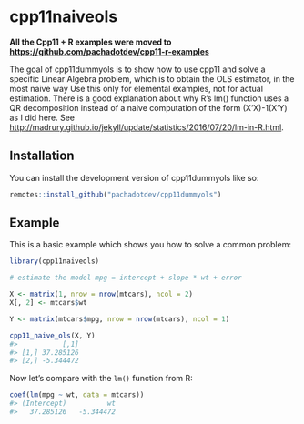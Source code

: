
<!-- README.md is generated from README.Rmd. Please edit that file -->

# cpp11naiveols

**All the Cpp11 + R examples were moved to https://github.com/pachadotdev/cpp11-r-examples**

<!-- badges: start -->

<!-- badges: end -->

The goal of cpp11dummyols is to show how to use cpp11 and solve a
specific Linear Algebra problem, which is to obtain the OLS estimator,
in the most naive way Use this only for elemental examples, not for
actual estimation. There is a good explanation about why R’s lm()
function uses a QR decomposition instead of a naive computation of the
form (X’X)-1(X’Y) as I did here. See
<http://madrury.github.io/jekyll/update/statistics/2016/07/20/lm-in-R.html>.

## Installation

You can install the development version of cpp11dummyols like so:

``` r
remotes::install_github("pachadotdev/cpp11dummyols")
```

## Example

This is a basic example which shows you how to solve a common problem:

``` r
library(cpp11naiveols)

# estimate the model mpg = intercept + slope * wt + error

X <- matrix(1, nrow = nrow(mtcars), ncol = 2)
X[, 2] <- mtcars$wt

Y <- matrix(mtcars$mpg, nrow = nrow(mtcars), ncol = 1)

cpp11_naive_ols(X, Y)
#>           [,1]
#> [1,] 37.285126
#> [2,] -5.344472
```

Now let’s compare with the `lm()` function from R:

``` r
coef(lm(mpg ~ wt, data = mtcars))
#> (Intercept)          wt 
#>   37.285126   -5.344472
```

